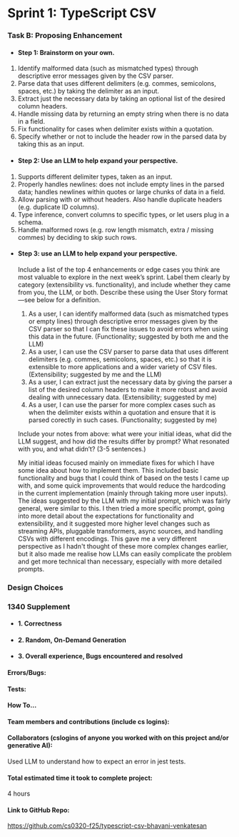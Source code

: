 # Sprint 1: TypeScript CSV

### Task B: Proposing Enhancement

- #### Step 1: Brainstorm on your own.

1. Identify malformed data (such as mismatched types) through descriptive error messages given by the CSV parser.
2. Parse data that uses different delimiters (e.g. commes, semicolons, spaces, etc.) by taking the delimiter as an input.
3. Extract just the necessary data by taking an optional list of the desired column headers.
4. Handle missing data by returning an empty string when there is no data in a field.
5. Fix functionality for cases when delimiter exists within a quotation.
6. Specify whether or not to include the header row in the parsed data by taking this as an input.

- #### Step 2: Use an LLM to help expand your perspective.
1. Supports different delimiter types, taken as an input.
2. Properly handles newlines: does not include empty lines in the parsed data; handles newlines within quotes or large chunks of data in a field.
3. Allow parsing with or without headers. Also handle duplicate headers (e.g. duplicate ID columns).
4. Type inference, convert columns to specific types, or let users plug in a schema.
5. Handle malformed rows (e.g. row length mismatch, extra / missing commes) by deciding to skip such rows.

- #### Step 3: use an LLM to help expand your perspective.

    Include a list of the top 4 enhancements or edge cases you think are most valuable to explore in the next week’s sprint. Label them clearly by category (extensibility vs. functionality), and include whether they came from you, the LLM, or both. Describe these using the User Story format—see below for a definition. 

    1. As a user, I can identify malformed data (such as mismatched types or empty lines) through descriptive error messages given by the CSV parser so that I can fix these issues to avoid errors when using this data in the future. 
    (Functionality; suggested by both me and the LLM)
    2. As a user, I can use the CSV parser to parse data that uses different delimiters (e.g. commes, semicolons, spaces, etc.) so that it is extensible to more applications and a wider variety of CSV files.
    (Extensibility; suggested by me and the LLM)
    3. As a user, I can extract just the necessary data by giving the parser a list of the desired column headers to make it more robust and avoid dealing with unnecessary data.
    (Extensibility; suggested by me)
    4. As a user, I can use the parser for more complex cases such as when the delimiter exists within a quotation and ensure that it is parsed corectly in such cases.
    (Functionality; suggested by me)


    Include your notes from above: what were your initial ideas, what did the LLM suggest, and how did the results differ by prompt? What resonated with you, and what didn’t? (3-5 sentences.) 

    My initial ideas focused mainly on immediate fixes for which I have some idea about how to implement them. This included basic functionality and bugs that I could think of based on the tests I came up with, and some quick improvements that would reduce the hardcoding in the current implementation (mainly through taking more user inputs). The ideas suggested by the LLM with my initial prompt, which was fairly general, were similar to this. I then tried a more specific prompt, going into more detail about the expectations for functionality and extensibility, and it suggested more higher level changes such as streaming APIs, pluggable transformers, async sources, and handling CSVs with different encodings. This gave me a very different perspective as I hadn't thought of these more complex changes earlier, but it also made me realise how LLMs can easily complicate the problem and get more technical than necessary, especially with more detailed prompts.

### Design Choices

### 1340 Supplement

- #### 1. Correctness

- #### 2. Random, On-Demand Generation

- #### 3. Overall experience, Bugs encountered and resolved
#### Errors/Bugs:
#### Tests:
#### How To…

#### Team members and contributions (include cs logins):

#### Collaborators (cslogins of anyone you worked with on this project and/or generative AI):
Used LLM to understand how to expect an error in jest tests.

#### Total estimated time it took to complete project:
4 hours

#### Link to GitHub Repo:  
https://github.com/cs0320-f25/typescript-csv-bhavani-venkatesan